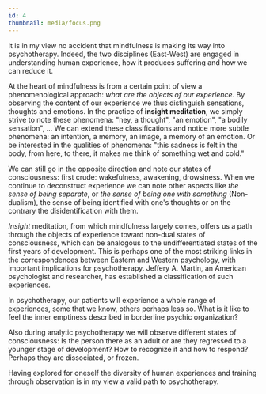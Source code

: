 ```yaml
---
id: 4
thumbnail: media/focus.png
---
```

It is in my view no accident that mindfulness is making its way into psychotherapy. Indeed, the two disciplines (East-West) are engaged in understanding human experience, how it produces suffering and how we can reduce it.

At the heart of mindfulness is from a certain point of view a phenomenological approach: *what are the objects of our experience*. By observing the content of our experience we thus distinguish sensations, thoughts and emotions. In the practice of **insight meditation**, we simply strive to note these phenomena: "hey, a thought", "an emotion", "a bodily sensation", ... We can extend these classifications and notice more subtle phenomena: an intention, a memory, an image, a memory of an emotion. Or be interested in the qualities of phenomena: "this sadness is felt in the body, from here, to there, it makes me think of something wet and cold."

We can still go in the opposite direction and note our states of consciousness: first crude: wakefulness, awakening, drowsiness. When we continue to deconstruct experience we can note other aspects like *the sense of being separate*, or *the sense of being one with something* (Non-dualism), the sense of being identified with one's thoughts or on the contrary the disidentification with them.

*Insight* meditation, from which mindfulness largely comes, offers us a path through the objects of experience toward non-dual states of consciousness, which can be analogous to the undifferentiated states of the first years of development. This is perhaps one of the most striking links in the correspondences between Eastern and Western psychology, with important implications for psychotherapy. Jeffery A. Martin, an American psychologist and researcher, has established a classification of such experiences.

In psychotherapy, our patients will experience a whole range of experiences, some that we know, others perhaps less so. What is it like to feel the inner emptiness described in borderline psychic organization?

Also during analytic psychotherapy we will observe different states of consciousness: Is the person there as an adult or are they regressed to a younger stage of development? How to recognize it and how to respond? Perhaps they are dissociated, or frozen.

Having explored for oneself the diversity of human experiences and training through observation is in my view a valid path to psychotherapy.
